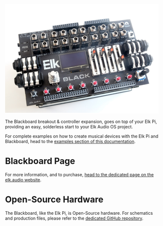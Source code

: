 ![Blackboard](illustrations/Blackboard.jpg)

The Blackboard breakout & controller expansion, goes on top of your Elk Pi, providing an easy, solderless start to your Elk Audio OS project.

For complete examples on how to create musical devices with the Elk Pi and Blackboard, head to the [examples section of this documentation](elk_examples_overview_legacy).

# Blackboard Page

For more information, and to purchase, [head to the dedicated page on the elk.audio website](https://elk.audio/introducing-the-blackboard/).

# Open-Source Hardware

The Blackboard, like the Elk Pi, is Open-Source hardware. For schematics and production files, please refer to the [dedicated GitHub repository](https://github.com/elk-audio/blackboard-hardware).
